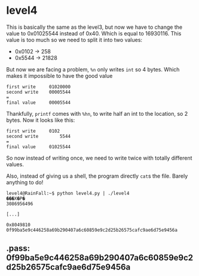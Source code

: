# level4

This is basically the same as the level3, but now we have to change the value
to 0x01025544 instead of 0x40. Which is equal to 16930116.
This value is too much so we need to split it into two values:
- 0x0102 -> 258
- 0x5544 -> 21828

But now we are facing a problem, `%n` only writes `int` so 4 bytes.
Which makes it impossible to have the good value

```
first write		01020000
second write	00005544
=
final value		00005544
```

Thankfully, `printf` comes with `%hn`, to write half an int to the location, so 2 bytes.
Now it looks like this:

```
first write		0102
second write	    5544
=
final value		01025544
```

So now instead of writing once, we need to write twice with totally different values.

Also, instead of giving us a shell, the program directly `cat`s the file.
Barely anything to do!

```
level4@RainFall:~$ python level4.py | ./level4
���X�P�                                                                                                                                                                                                                                  3086956496

[...]
                                                                                                                                      0x8049810
0f99ba5e9c446258a69b290407a6c60859e9c2d25b26575cafc9ae6d75e9456a
```

## .pass: 0f99ba5e9c446258a69b290407a6c60859e9c2d25b26575cafc9ae6d75e9456a